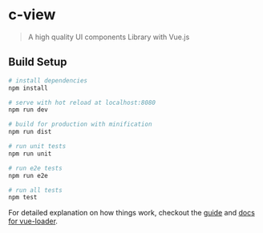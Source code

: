 # c-view

> A high quality  UI components Library with Vue.js

## Build Setup

``` bash
# install dependencies
npm install

# serve with hot reload at localhost:8080
npm run dev

# build for production with minification
npm run dist

# run unit tests
npm run unit

# run e2e tests
npm run e2e

# run all tests
npm test
```

For detailed explanation on how things work, checkout the [guide](http://vuejs-templates.github.io/webpack/) and [docs for vue-loader](http://vuejs.github.io/vue-loader).
